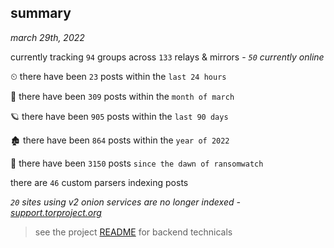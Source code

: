 
## summary
_march 29th, 2022_

currently tracking `94` groups across `133` relays & mirrors - _`50` currently online_

⏲ there have been `23` posts within the `last 24 hours`

🦈 there have been `309` posts within the `month of march`

🪐 there have been `905` posts within the `last 90 days`

🏚 there have been `864` posts within the `year of 2022`

🦕 there have been `3150` posts `since the dawn of ransomwatch`

there are `46` custom parsers indexing posts

_`20` sites using v2 onion services are no longer indexed - [support.torproject.org](https://support.torproject.org/onionservices/v2-deprecation/)_

> see the project [README](https://github.com/thetanz/ransomwatch#ransomwatch--) for backend technicals

